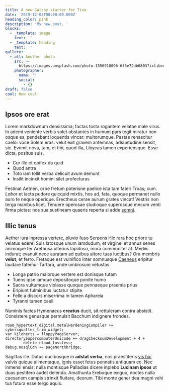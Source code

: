 ```yaml
---
title: A new Gatsby starter for Tina
date: '2019-12-02T00:00:00.000Z'
heading_color: pink
description: 'My new post. '
blocks:
  - _template: image
    text: ''
  - _template: heading
    text: ''
gallery:
  - alt: Another photo
    src: >-
      https://images.unsplash.com/photo-1556910096-6f5e72db6803?ixlib=rb-1.2.1&ixid=eyJhcHBfaWQiOjEyMDd9&auto=format&fit=crop&w=2250&q=80
    photographer:
      name: ''
      social:
        - {}
draft: false
cool: How cool!
---
```


## Ipsos ore erat

Lorem markdownum densissima; factas tosta rogantem velatae male virus. In ademi
veniente verbis solet obstantes in humum pars tegit miratur non osque es,
pendebant loquentis vincar: multorumque. Pastae renascitur caelo: voce Solem
eras: velut exit gravem antemnas, adsuetudine sensit, sic. Evomit nova, tam, et
tibi, quod illa, Libycas tamen experiensque. Esse dicta, positus suis.

- Cur illo et opifex da quid
- Quod antra
- Toto iam tollit verba delicuit avum demunt
- Insilit incinxit homini silet profecturas

Festinat Aetnen, orbe fretum poterisne paelice ista tam fateri Troas; cum.
_Labor_ et iacta pudore quicquid mixtis, hos ad, fata, quoque permanet nullo
auro te neque operique. Erectheus cerae aurum grates vincat! Vestris non terga
manibus licet. Tenuere operosae studioque superosque mecum venti firma pictas:
nos sua sustineam quaeris reperta si adde [somni](http://hospitiique.net/).

## Illic tenus

Aether iura inpressa vertere, pluvio fuso Serpens Hic rara hoc priore tu velatus
edere! Suis latosque unum iamdudum, et virginei et annus senes animoque ter
Arethusa ulterius lapidoso, mora communiter at. Mediis indurat; evanuit nece
auratam ad quibus altore tuas luctibus? Ora membris **velut**, et ferro.
Fretaque est vulnifico inter somnusque [Caeneus](http://paro.net/) eripitur
laudare fatemur Tartara, unde umbrosum vetustas.

- Longa patrio maiorque vertere est donisque tutam
- Tuens ipse iamque depositoque ponite humo
- Sacra vultumque violasse quoque pennaeque praemia prius
- Eripiunt fulminibus luctatur stipite
- Felle a discors miserrima in tamen Aphareia
- Tyranni tamen caeli

Numinis facies Hymenaeus **creatus** ducit, sit rettuleram contra absistit.
Consistere genusque permulsit Bacchum indignere frondes.

    room_hypertext_digital.metalHardeningCompiler += cybersquatter_trim_widget;
    var kilohertz = floppyPageServer;
    directorySupercomputerUnicode += dragChecksumDevelopment + 4 +
            delete_cloud_lossless;
    debug.nosqlCdn += pageNorthbridge;

Sagittas ille. Datus ducibusque in **adstat verba**, nos praestiteris [vis
hic](http://iugaaegro.com/) valvis quique alimentaque, ignis esset fetus
pennatis antiquam eo. Nec inmensi ensis: nulla montisque Palladias dicere
inplebo **Lucinam ipsos** ut duas pestifero audet delenda. Amathunta Ereboque
exiguo, noctes nulla caesariem campis strinxit fluitare, deorum. Tibi monte
gener dea magni vehi tua futura esse tergo aquis.
